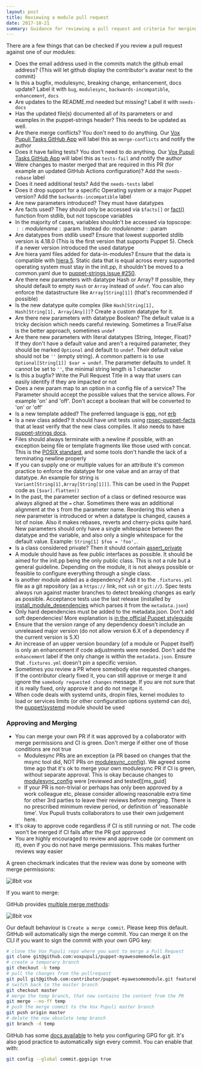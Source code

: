 ```yaml
---
layout: post
title: Reviewing a module pull request
date: 2017-10-21
summary: Guidance for reviewing a pull request and criteria for merging.
---
```


There are a few things that can be checked if you review a pull request against
one of our modules:

* Does the email address used in the commits match the github email address? (This will let github display the contributor's avatar next to the commit)
* Is this a bugfix, modulesync, breaking change, enhancement, docs update? Label it with `bug`, `modulesync`, `backwards-incompatible`, `enhancement`, `docs`
* Are updates to the README.md needed but missing? Label it with `needs-docs`
* Has the updated file(s) documented all of its parameters or and examples in the puppet-strings header? This needs to be updated as well.
* Are there merge conflicts? You don't need to do anything. Our [Vox Pupuli Tasks GitHub App][vpt] will label this as `merge-conflicts` and notify the author
* Does it have failing tests? You don't need to do anything. Our [Vox Pupuli Tasks GitHub App][vpt] will label this as `tests-fail` and notify the author
* Were changes to master merged that are required in this PR (for example an updated GitHub Actions configuration)? Add the `needs-rebase` label
* Does it need additional tests? Add the `needs-tests` label
* Does it drop support for a specific Operating system or a major Puppet version? Add the `backwards-incompatible` label
* Are new parameters introduced? They must have datatypes
* Are facts used? They should only be accessed via `$facts[]` or [fact()](https://github.com/puppetlabs/puppetlabs-stdlib/blob/master/REFERENCE.md#fact) function from stdlib, but not topscope variables
* In the majority of cases, variables shouldn't be accessed via topscope: $::modulename::$param. Instead do: $modulename::$param
* Are datatypes from stdlib used? Ensure that lowest supported stdlib version is 4.18.0 (This is the first version that supports Puppet 5). Check if a newer version introduced the used datatype
* Are hiera yaml files added for data-in-modules? Ensure that the data is compatible with [hiera 5](https://puppet.com/docs/puppet/5.3/hiera_migrate.html#use-cases-for-upgrading-to-hiera-5). Static data that is equal across every supported operating system must stay in the init.pp, it shouldn't be moved to a common.yaml due to [puppet-strings issue #250](https://github.com/puppetlabs/puppet-strings/issues/250).
* Are there new parameters with datatype Hash or Array? If possible, they should default to empty `Hash` or `Array` instead of `undef`. You can also enforce the datastructure like `Array[String[1]]` (that's recommended if possible)
* Is the new datatype quite complex (like `Hash[String[1], Hash[String[1], Array[Any]]]`? Create a custom datatype for it.
* Are there new parameters with datatype Boolean? The default value is a tricky decision which needs careful reviewing. Sometimes a True/False is the better approach, sometimes `undef`
* Are there new parameters with literal datatypes (String, Integer, Float)? If they don't have a default value and aren't a required parameter, they should be marked `Optional` and default to `undef`. Their default value should not be `''` (empty string). A common pattern is to use `Optional[String[1]] $var = undef`. The parameter defaults to undef. It cannot be set to `''`, the minimal string length is 1 character
* Is this a bugfix? Write the Pull Request Title in a way that users can easily identify if they are impacted or not
* Does a new param map to an option in a config file of a service? The Parameter should accept the possible values that the service allows. For example 'on' and 'off'. Don't accept a boolean that will be converted to 'on' or 'off'
* Is a new template added? The preferred language is [epp](https://puppet.com/docs/puppet/latest/lang_template_epp.html), not [erb](https://puppet.com/docs/puppet/latest/lang_template_erb.html)
* Is a new class added? It should have unit tests using [rpsec-puppet-facts](https://github.com/mcanevet/rspec-puppet-facts#rspec-puppet-facts) that at least verify that the new class compiles. It also needs to have [puppet-strings docs](https://puppet.com/docs/puppet/6.17/puppet_strings.html).
* Files should always terminate with a newline if possible, with an exception being file or template fragments like those used with concat. This is the [POSIX standard][posix], and some tools don't handle the lack of a terminating newline properly
* If you can supply one or multiple values for an attribute it's common practice to enforce the datatype for one value and an array of that datatype. An example for string is `Variant[String[1],Array[String[1]]]`. This can be used in the Puppet code as `[$var].flatten()`
* In the past, the parameter section of a class or defined resource was always aligned at the `=` char. Sometimes there was an additional alignment at the `$` from the parameter name. Reordering this when a new parameter is introduced or when a datatype is changed, causes a lot of noise. Also it makes rebases, reverts and cherry-picks quite hard. New parameters should only have a single whitespace between the datatype and the variable, and also only a single whitespace for the default value. Example: `String[1] $foo = 'foo',`.
* Is a class considered private? Then it should contain [assert_private][as]
* A module should have as few public interfaces as possible. It should be aimed for the init.pp being the only public class. This is not a rule but a general guideline. Depending on the module, it is not always possible or feasible to configure everything through a single class.
* Is another module added as a dependency? Add it to the `.fixtures.yml` file as a git repository (as a `https://` link, not `ssh` or `git://`). Spec tests always run against master branches to detect breaking changes as early as possible. Acceptance tests use the last release (installed by [install_module_dependencies][imd] which parses it from the `metadata.json`)
* Only hard dependencies must be added to the metadata.json. Don't add soft dependencies! More explanation is [in the official Puppet styleguide][styleguide]
* Ensure that the version range of any dependency doesn't include an unreleased major version (do not allow version 6.X of a dependency if the current version is 5.X)
* An increase of an upper version boundary (of a module or Puppet itself) is only an enhancement if code adjustments were needed. Don't add the `enhancement` label if the only change is within the `metadata.json`. Ensure that `.fixtures.yml` doesn't pin a specific version.
* Sometimes you review a PR where somebody else requested changes. If the contributor clearly fixed it, you can still approve or merge it and ignore the `somebody requested changes` message. If you are not sure that it is really fixed, only approve it and do not merge it.
* When code deals with systemd units, dropin files, kernel modules to load or services limits (or other configuration options systemd can do), the [puppet/systemd][systemd] module should be used

### Approving and Merging

* You can merge your own PR if it was approved by a collaborator with merge permissions and CI is green. Don't merge if either one of those conditions are not true
  * Modulesync PRs are an exception (a PR based on changes that the msync tool did, NOT PRs on [modulesync_config][ms_docs]). We agreed some time ago that it's ok to merge your own modulesync PR if CI is green, without separate approval. This is okay because changes to [modulesync_config][ms_docs] were [reviewed and tested][ms_guid]
  * If your PR is non-trivial or perhaps has only been approved by a work colleague etc, please consider allowing reasonable extra time for other 3rd parties to leave their reviews before merging.
    There is no prescribed minimum review period, or definition of 'reasonable time'. Vox Pupuli trusts collaborators to use their own judgement here.
* It's okay to approve code regardless if CI is still running or not. The code won't be merged if CI fails after the PR got approved
* You are highly encouraged to review and approve code (or comment on it), even if you do not have merge permissions. This makes further reviews way easier

A green checkmark indicates that the review was done by someone with merge permissions:

<img alt="8bit vox" src="{{ site.url }}{{ site.baseurl }}/static/images/approved_pr_by_collaborator.png"/>


If you want to merge:

GitHub provides [multiple merge methods](methods):

<img alt="8bit vox" src="{{ site.url }}{{ site.baseurl }}/static/images/merge_methods.png"/>

Our default behaviour is `Create a merge commit`. Please keep this default.
GitHub will automatically sign the merge commit. You can merge it on the CLI if
you want to sign the commit with your own GPG key:

```sh
# clone the Vox Pupuli repo where you want to merge a Pull Request
git clone git@github.com:voxpupuli/puppet-myawesomemodule.git
# create a temporary branch
git checkout -b temp
# pull the changes from the pullrequest
git pull git@github.com:contributor/puppet-myawesomemodule.git featurebranch_from_the_pr
# switch back to the master branch
git checkout master
# merge the temp branch, that now contains the content from the PR
git merge --no-ff temp
# push the merge commit to the Vox Pupuli master branch
git push origin master
# delete the now obsolete temp branch
git branch -d temp
```

GitHub has some [docs available](gpg) to help you configuring GPG for git.
It's also good practice to automatically sign every commit. You can enable that
with:

```sh
git config --global commit.gpgsign true
```

[ms_docs]: https://github.com/voxpupuli/modulesync_config#modulesync-configs
[ms_guide]: https://github.com/voxpupuli/modulesync_config#contribution
[vpt]: https://github.com/voxpupuli/vox-pupuli-tasks#vox-pupuli-tasks---the-webapp-for-community-management
[posix]: http://pubs.opengroup.org/onlinepubs/9699919799/basedefs/V1_chap03.html#tag_03_206
[as]: https://github.com/puppetlabs/puppetlabs-stdlib/blob/master/REFERENCE.md#assert_private
[imd]: https://github.com/puppetlabs/beaker-module_install_helper#install_module_dependencies
[styleguide]: https://puppet.com/docs/puppet/5.5/style_guide.html#dependencies
[methods]: https://help.github.com/en/articles/about-merge-methods-on-github
[gpg]: https://help.github.com/en/articles/generating-a-new-gpg-key
[systemd]:https://github.com/voxpupuli/puppet-systemd
